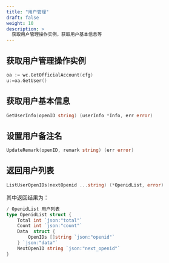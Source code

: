 ```yaml
---
title: "用户管理"
draft: false
weight: 10
description: >
  获取用户管理操作实例，获取用户基本信息等
---
```


## 获取用户管理操作实例

```go
oa := wc.GetOfficialAccount(cfg)
u:=oa.GetUser()
```

## 获取用户基本信息

```go
GetUserInfo(openID string) (userInfo *Info, err error)
```

## 设置用户备注名

```go
UpdateRemark(openID, remark string) (err error)
```

## 返回用户列表

```go
ListUserOpenIDs(nextOpenid ...string) (*OpenidList, error)
```

其中返回结果为：

```go
/ OpenidList 用户列表
type OpenidList struct {
	Total int `json:"total"`
	Count int `json:"count"`
	Data  struct {
		OpenIDs []string `json:"openid"`
	} `json:"data"`
	NextOpenID string `json:"next_openid"`
}
```
